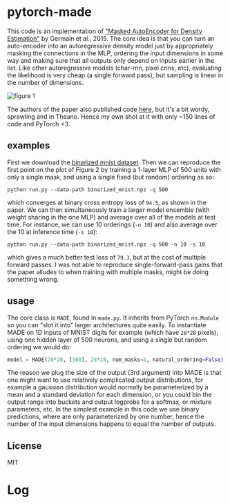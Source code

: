
# pytorch-made

This code is an implementation of ["Masked AutoEncoder for Density Estimation"](https://arxiv.org/abs/1502.03509) by Germain et al., 2015. The core idea is that you can turn an auto-encoder into an autoregressive density model just by appropriately masking the connections in the MLP, ordering the input dimensions in some way and making sure that all outputs only depend on inputs earlier in the list. Like other autoregressive models (char-rnn, pixel cnns, etc), evaluating the likelihood is very cheap (a single forward pass), but sampling is linear in the number of dimensions. 

![figure 1](https://raw.github.com/karpathy/pytorch-made/master/made.png)

The authors of the paper also published code [here](https://github.com/mgermain/MADE), but it's a bit wordy, sprawling and in Theano. Hence my own shot at it with only ~150 lines of code and PyTorch <3.

## examples

First we download the [binarized mnist dataset](https://github.com/mgermain/MADE/releases/download/ICML2015/binarized_mnist.npz). Then we can reproduce the first point on the plot of Figure 2 by training a 1-layer MLP of 500 units with only a single mask, and using a single fixed (but random) ordering as so:

```
python run.py --data-path binarized_mnist.npz -q 500
```

which converges at binary cross entropy loss of `94.5`, as shown in the paper. We can then simultaneously train a larger model ensemble (with weight sharing in the one MLP) and average over all of the models at test time. For instance, we can use 10 orderings (`-n 10`) and also average over the 10 at inference time (`-s 10`):

```
python run.py --data-path binarized_mnist.npz -q 500 -n 10 -s 10
```

which gives a much better test loss of `79.3`, but at the cost of multiple forward passes. I was not able to reproduce single-forward-pass gains that the paper alludes to when training with multiple masks, might be doing something wrong.

## usage

The core class is `MADE`, found in `made.py`. It inherits from PyTorch `nn.Module` so you can "slot it into" larger architectures quite easily. To instantiate MADE on 1D inputs of MNIST digits for example (which have `28*28` pixels), using one hidden layer of 500 neurons, and using a single but random ordering we would do:

```python
model = MADE(28*28, [500], 28*28, num_masks=1, natural_ordering=False)
```

The reason we plug the size of the output (3rd argument) into MADE is that one might want to use relatively complicated output distributions, for example a gaussian distribution would normally be parameterized by a mean and a standard deviation for each dimension, or you could bin the output range into buckets and output logprobs for a softmax, or mixture parameters, etc. In the simplest example in this code we use binary predictions, where are only parameterized by one number, hence the number of the input dimensions happens to equal the number of outputs.

## License

MIT

# Log